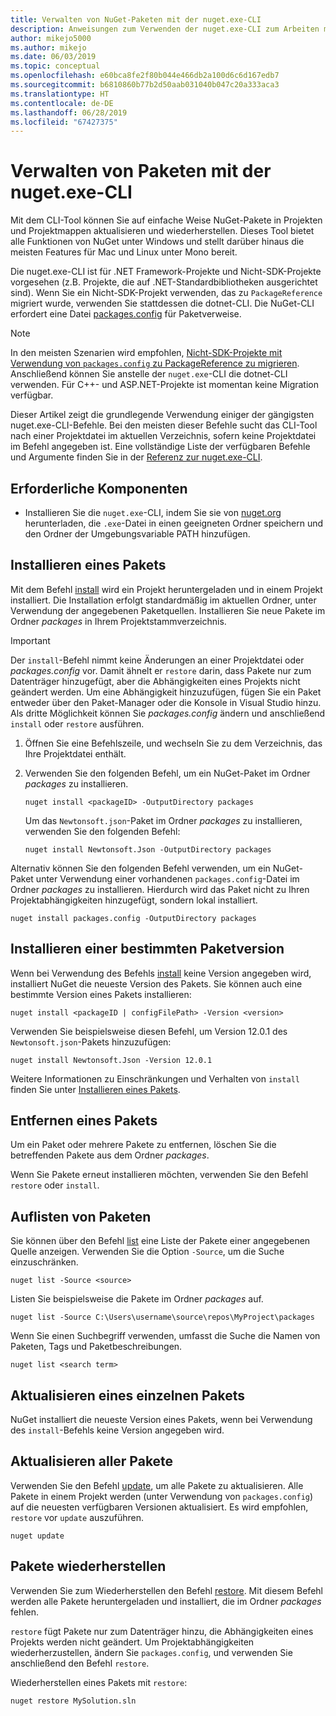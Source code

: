 ```yaml
---
title: Verwalten von NuGet-Paketen mit der nuget.exe-CLI
description: Anweisungen zum Verwenden der nuget.exe-CLI zum Arbeiten mit NuGet-Paketen.
author: mikejo5000
ms.author: mikejo
ms.date: 06/03/2019
ms.topic: conceptual
ms.openlocfilehash: e60bca8fe2f80b044e466db2a100d6c6d167edb7
ms.sourcegitcommit: b6810860b77b2d50aab031040b047c20a333aca3
ms.translationtype: HT
ms.contentlocale: de-DE
ms.lasthandoff: 06/28/2019
ms.locfileid: "67427375"
---
```

# <a name="manage-packages-using-the-nugetexe-cli"></a>Verwalten von Paketen mit der nuget.exe-CLI

Mit dem CLI-Tool können Sie auf einfache Weise NuGet-Pakete in Projekten und Projektmappen aktualisieren und wiederherstellen. Dieses Tool bietet alle Funktionen von NuGet unter Windows und stellt darüber hinaus die meisten Features für Mac und Linux unter Mono bereit.

Die nuget.exe-CLI ist für .NET Framework-Projekte und Nicht-SDK-Projekte vorgesehen (z.B. Projekte, die auf .NET-Standardbibliotheken ausgerichtet sind). Wenn Sie ein Nicht-SDK-Projekt verwenden, das zu `PackageReference` migriert wurde, verwenden Sie stattdessen die dotnet-CLI. Die NuGet-CLI erfordert eine Datei [packages.config](../reference/packages-config.md) für Paketverweise.

> [!NOTE]
> In den meisten Szenarien wird empfohlen, [Nicht-SDK-Projekte mit Verwendung von `packages.config` zu PackageReference zu migrieren](../reference/migrate-packages-config-to-package-reference.md). Anschließend können Sie anstelle der `nuget.exe`-CLI die dotnet-CLI verwenden. Für C++- und ASP.NET-Projekte ist momentan keine Migration verfügbar.

Dieser Artikel zeigt die grundlegende Verwendung einiger der gängigsten nuget.exe-CLI-Befehle. Bei den meisten dieser Befehle sucht das CLI-Tool nach einer Projektdatei im aktuellen Verzeichnis, sofern keine Projektdatei im Befehl angegeben ist. Eine vollständige Liste der verfügbaren Befehle und Argumente finden Sie in der [Referenz zur nuget.exe-CLI](../tools/nuget-exe-cli-reference.md).

## <a name="prerequisites"></a>Erforderliche Komponenten

- Installieren Sie die `nuget.exe`-CLI, indem Sie sie von [nuget.org](https://dist.nuget.org/win-x86-commandline/latest/nuget.exe) herunterladen, die `.exe`-Datei in einen geeigneten Ordner speichern und den Ordner der Umgebungsvariable PATH hinzufügen.

## <a name="install-a-package"></a>Installieren eines Pakets

Mit dem Befehl [install](../tools/cli-ref-install.md) wird ein Projekt heruntergeladen und in einem Projekt installiert. Die Installation erfolgt standardmäßig im aktuellen Ordner, unter Verwendung der angegebenen Paketquellen. Installieren Sie neue Pakete im Ordner *packages* in Ihrem Projektstammverzeichnis.

> [!IMPORTANT]
> Der `install`-Befehl nimmt keine Änderungen an einer Projektdatei oder *packages.config* vor. Damit ähnelt er `restore` darin, dass Pakete nur zum Datenträger hinzugefügt, aber die Abhängigkeiten eines Projekts nicht geändert werden. Um eine Abhängigkeit hinzuzufügen, fügen Sie ein Paket entweder über den Paket-Manager oder die Konsole in Visual Studio hinzu. Als dritte Möglichkeit können Sie *packages.config* ändern und anschließend `install` oder `restore` ausführen.

1. Öffnen Sie eine Befehlszeile, und wechseln Sie zu dem Verzeichnis, das Ihre Projektdatei enthält.

2. Verwenden Sie den folgenden Befehl, um ein NuGet-Paket im Ordner *packages* zu installieren.

    ```cli
    nuget install <packageID> -OutputDirectory packages
    ```

    Um das `Newtonsoft.json`-Paket im Ordner *packages* zu installieren, verwenden Sie den folgenden Befehl:

    ```cli
    nuget install Newtonsoft.Json -OutputDirectory packages
    ```

Alternativ können Sie den folgenden Befehl verwenden, um ein NuGet-Paket unter Verwendung einer vorhandenen `packages.config`-Datei im Ordner *packages* zu installieren. Hierdurch wird das Paket nicht zu Ihren Projektabhängigkeiten hinzugefügt, sondern lokal installiert.

```cli
nuget install packages.config -OutputDirectory packages
```

## <a name="install-a-specific-version-of-a-package"></a>Installieren einer bestimmten Paketversion

Wenn bei Verwendung des Befehls [install](../tools/cli-ref-install.md) keine Version angegeben wird, installiert NuGet die neueste Version des Pakets. Sie können auch eine bestimmte Version eines Pakets installieren:

```cli
nuget install <packageID | configFilePath> -Version <version>
```

Verwenden Sie beispielsweise diesen Befehl, um Version 12.0.1 des `Newtonsoft.json`-Pakets hinzuzufügen:

```cli
nuget install Newtonsoft.Json -Version 12.0.1
```

Weitere Informationen zu Einschränkungen und Verhalten von `install` finden Sie unter [Installieren eines Pakets](#install-a-package).

## <a name="remove-a-package"></a>Entfernen eines Pakets

Um ein Paket oder mehrere Pakete zu entfernen, löschen Sie die betreffenden Pakete aus dem Ordner *packages*.

Wenn Sie Pakete erneut installieren möchten, verwenden Sie den Befehl `restore` oder `install`.

## <a name="list-packages"></a>Auflisten von Paketen

Sie können über den Befehl [list](../tools/cli-ref-list.md) eine Liste der Pakete einer angegebenen Quelle anzeigen. Verwenden Sie die Option `-Source`, um die Suche einzuschränken.

```cli
nuget list -Source <source>
```

Listen Sie beispielsweise die Pakete im Ordner *packages* auf.

```cli
nuget list -Source C:\Users\username\source\repos\MyProject\packages
```

Wenn Sie einen Suchbegriff verwenden, umfasst die Suche die Namen von Paketen, Tags und Paketbeschreibungen.

```cli
nuget list <search term>
```

## <a name="update-an-individual-package"></a>Aktualisieren eines einzelnen Pakets

NuGet installiert die neueste Version eines Pakets, wenn bei Verwendung des `install`-Befehls keine Version angegeben wird.

## <a name="update-all-packages"></a>Aktualisieren aller Pakete

Verwenden Sie den Befehl [update](../tools/cli-ref-update.md), um alle Pakete zu aktualisieren. Alle Pakete in einem Projekt werden (unter Verwendung von `packages.config`) auf die neuesten verfügbaren Versionen aktualisiert. Es wird empfohlen, `restore` vor `update` auszuführen.

```cli
nuget update
```

## <a name="restore-packages"></a>Pakete wiederherstellen

Verwenden Sie zum Wiederherstellen den Befehl [restore](../tools/cli-ref-restore.md). Mit diesem Befehl werden alle Pakete heruntergeladen und installiert, die im Ordner *packages* fehlen.

`restore` fügt Pakete nur zum Datenträger hinzu, die Abhängigkeiten eines Projekts werden nicht geändert. Um Projektabhängigkeiten wiederherzustellen, ändern Sie `packages.config`, und verwenden Sie anschließend den Befehl `restore`.

Wiederherstellen eines Pakets mit `restore`:

```cli
nuget restore MySolution.sln
```